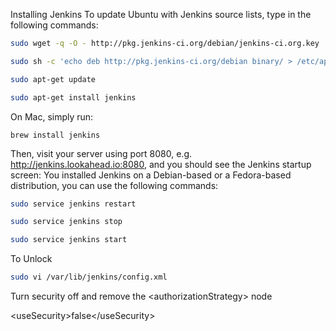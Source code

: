 Installing Jenkins
To update Ubuntu with Jenkins source lists, type in the following commands:
```bash
sudo wget -q -O - http://pkg.jenkins-ci.org/debian/jenkins-ci.org.key | sudo apt-key add -

sudo sh -c 'echo deb http://pkg.jenkins-ci.org/debian binary/ > /etc/apt/sources.list.d/jenkins.list'

sudo apt-get update

sudo apt-get install jenkins
```

On Mac, simply run:
```
brew install jenkins
```

Then, visit your server using port 8080, e.g. http://jenkins.lookahead.io:8080, and you should see the Jenkins startup screen:
You installed Jenkins on a Debian-based or a Fedora-based distribution, you can use the following commands:

```bash
sudo service jenkins restart

sudo service jenkins stop

sudo service jenkins start
```

To Unlock

```bash
sudo vi /var/lib/jenkins/config.xml
```

Turn security off and remove the \<authorizationStrategy> node

\<useSecurity>false\</useSecurity>
